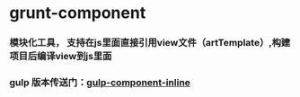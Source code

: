 # grunt-component

### 模块化工具， 支持在js里面直接引用view文件（artTemplate）,构建项目后编译view到js里面

### gulp 版本传送门：[gulp-component-inline](https://github.com/suanmei/gulp-component-inline)
